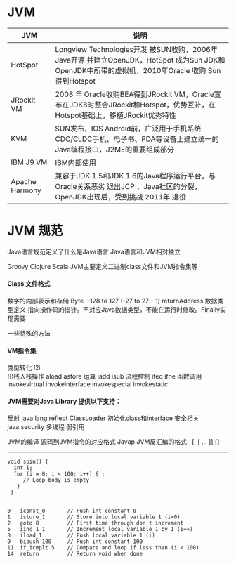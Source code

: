 # JVM 
|JVM|说明|
|---|---|
|HotSpot|Longview Technologies开发 被SUN收购，2006年 Java开源 并建立OpenJDK，HotSpot  成为Sun JDK和OpenJDK中所带的虚拟机，2010年Oracle 收购 Sun得到Hotspot|
|JRockit VM|2008 年 Oracle收购BEA得到JRockit VM，Oracle宣布在JDK8时整合JRockit和Hotspot，优势互补，在Hotspot基础上，移植JRockit优秀特性|
|KVM|SUN发布，IOS Android前，广泛用于手机系统CDC/CLDC手机、电子书、PDA等设备上建立统一的Java编程接口，J2ME的重要组成部分|
|IBM J9 VM|IBM内部使用|
|Apache Harmony|兼容于JDK 1.5和JDK 1.6的Java程序运行平台，与Oracle关系恶劣 退出JCP ，Java社区的分裂，OpenJDK出现后，受到挑战 2011年 退役|没有大规模商用经历|

# JVM 规范

Java语言规范定义了什么是Java语言
Java语言和JVM相对独立

Groovy
Clojure
Scala
JVM主要定义二进制class文件和JVM指令集等



#### Class 文件格式
数字的内部表示和存储
Byte  -128 to 127 (-27 to 27 - 1)
returnAddress 数据类型定义
指向操作码的指针。不对应Java数据类型，不能在运行时修改。Finally实现需要




一些特殊的方法
<clinit>
<init>


#### VM指令集
类型转化
l2i  
出栈入栈操作
aload  astore
运算
iadd  isub
流程控制
ifeq ifne
函数调用
invokevirtual invokeinterface  invokespecial  invokestatic 


#### JVM需要对Java Library 提供以下支持：
反射 java.lang.reflect
ClassLoader
初始化class和interface
安全相关 java.security
多线程
弱引用

JVM的编译
源码到JVM指令的对应格式
Javap
JVM反汇编的格式
<index> <opcode> [ <operand1> [ <operand2>... ]] [<comment>]

---

    void spin() {
      int i; 
      for (i = 0; i < 100; i++) { ;
         // Loop body is empty
       }
     } 
    

    0   iconst_0       // Push int constant 0
    1   istore_1       // Store into local variable 1 (i=0)
    2   goto 8         // First time through don't increment
    5   iinc 1 1       // Increment local variable 1 by 1 (i++)
    8   iload_1        // Push local variable 1 (i)
    9   bipush 100     // Push int constant 100
    11  if_icmplt 5    // Compare and loop if less than (i < 100)
    14  return         // Return void when done

